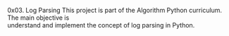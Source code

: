 0x03. Log Parsing
This project is part of the Algorithm Python curriculum. The main objective is  
understand and implement the concept of log parsing in Python.
